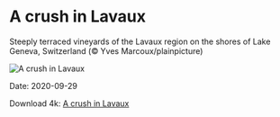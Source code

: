 # A crush in Lavaux

Steeply terraced vineyards of the Lavaux region on the shores of Lake Geneva, Switzerland (© Yves Marcoux/plainpicture)

![A crush in Lavaux](https://bing.com/th?id=OHR.Lavaux_EN-US2058068352_UHD.jpg&rf=LaDigue_UHD.jpg&pid=hp&w=1024&h=576)

Date: 2020-09-29

Download 4k: [A crush in Lavaux](https://bing.com/th?id=OHR.Lavaux_EN-US2058068352_UHD.jpg&rf=LaDigue_UHD.jpg&pid=hp&w=3840&h=2160)

